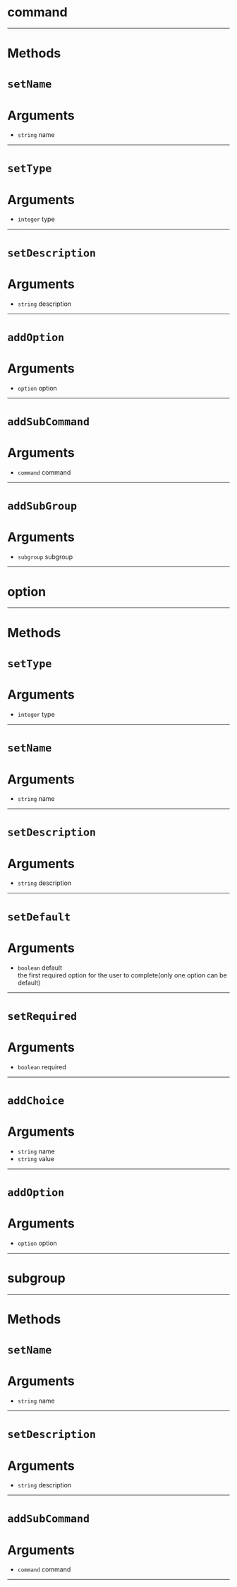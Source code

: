 # command


---
# Methods
# `setName`

# Arguments
* `string` name  

---
# `setType`

# Arguments
* `integer` type  

---
# `setDescription`

# Arguments
* `string` description  

---
# `addOption`

# Arguments
* `option` option  

---
# `addSubCommand`

# Arguments
* `command` command  

---
# `addSubGroup`

# Arguments
* `subgroup` subgroup  

---
# option


---
# Methods
# `setType`

# Arguments
* `integer` type  

---
# `setName`

# Arguments
* `string` name  

---
# `setDescription`

# Arguments
* `string` description  

---
# `setDefault`

# Arguments
* `boolean` default  
the first required option for the user to complete(only one option can be default) 

---
# `setRequired`

# Arguments
* `boolean` required  

---
# `addChoice`

# Arguments
* `string` name  
* `string` value  

---
# `addOption`

# Arguments
* `option` option  

---
# subgroup


---
# Methods
# `setName`

# Arguments
* `string` name  

---
# `setDescription`

# Arguments
* `string` description  

---
# `addSubCommand`

# Arguments
* `command` command  

---
